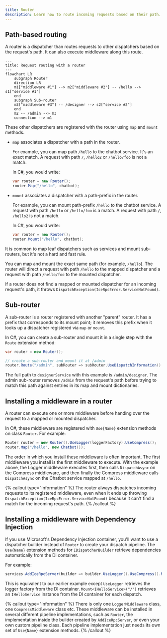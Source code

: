 ```yaml
---
title: Router
description: Learn how to route incoming requests based on their path.
---
```




## Path-based routing

A router is a dispatcher than routes requests to other dispatchers based on the request's path. It can also execute
middleware along this route.

```mermaid
---
title: Request routing with a router
---
flowchart LR
    subgraph Router
    direction LR
    m1["middleware #1"] --> m2["middleware #2"] -- /hello --> s1["service #1"]
    end
    subgraph Sub-router
    m3["middleware #3"] -- /designer --> s2["service #2"]
    end
    m2 -- /admin --> m3
    connection --> m1
```

These other dispatchers are registered with the router using `map` and `mount` methods.

- `map` associates a dispatcher with a path in the router.

    For example, you can map path `/hello` to the chatbot service. It's an exact match. A request with path `/`,
    `/hello2` or `/hello/foo` is not a match.

    In C#, you would write:

    ```csharp
    var router = new Router();
    router.Map("/hello", chatbot);
    ```

- `mount` associates a dispatcher with a path-prefix in the router.

    For example, you can mount path-prefix `/hello` to the chatbot service. A request with path `/hello` or `/hello/foo`
    is a match. A request with path `/`, `/hello2` is not a match.

    In C#, you would write:

    ```csharp
    var router = new Router();
    router.Mount("/hello", chatbot);
    ```

It is common to map leaf dispatchers such as services and mount sub-routers, but it's not a hard and fast rule.

You can map and mount the exact same path (for example, `/hello`). The router will direct a request with path `/hello`
to the mapped dispatcher and a request with path `/hello/foo` to the mounted dispatcher.

If a router does not find a mapped or mounted dispatcher for an incoming request's path, it throws
`DispatchException(IceRpcError.ServiceNotFound)`.

## Sub-router

A sub-router is a router registered with another "parent" router. It has a prefix that corresponds to its mount point;
it removes this prefix when it looks up a dispatcher registered via `map` or `mount`.

In C#, you can create a sub-router and mount it in a single step with the `Route` extension method:

```csharp
var router = new Router();

// create a sub-router and mount it at /admin
router.Route("/admin", subRouter => subRouter.UseDispatchInformation().Map("/designer", designerService));
```

The full path to `designerService` with this example is `/admin/designer`. The admin sub-router removes `/admin` from
the request's path before trying to match this path against entries in its map and mount dictionaries.

## Installing a middleware in a router

A router can execute one or more middleware before handing over the request to a mapped or mounted dispatcher.

In C#, these middleware are registered with `Use{Name}` extension methods on class `Router`. For example:

```csharp
Router router = new Router().UseLogger(loggerFactory).UseCompress();
router.Map("/hello", new Chatbot());
```

The order in which you install these middleware is often important. The first middleware you install is the first
middleware to execute. With the example above, the Logger middleware executes first, then calls `DispatchAsync` on the
Compress middleware, and then finally the Compress middleware calls `DispatchAsync` on the Chatbot service mapped at
`/hello`.

{% callout type="information" %}
The router always dispatches incoming requests to its registered middleware, even when it ends up throwing
`DispatchException(IceRpcError.ServiceNotFound)` because it can't find a match for the incoming request's path.
{% /callout %}

## Installing a middleware with Dependency Injection

If you use Microsoft's Dependency Injection container, you'll want to use a dispatcher builder instead of `Router` to
create your dispatch pipeline. The `Use{Name}` extension methods for `IDispatcherBuilder` retrieve dependencies
automatically from the DI container.

For example:

```csharp
services.AddIceRpcServer(builder => builder.UseLogger().UseCompress().Mount<IHelloService>("/"));
```

This is equivalent to our earlier example except `UseLogger` retrieves the logger factory from the DI container.
`Mount<IHelloService>("/")` retrieves an `IHelloService` instance from the DI container for each dispatch.

{% callout type="information" %}
There is only one `LoggerMiddleware` class, one `CompressMiddleware` class etc. These middleware can be installed in
several different pipeline implementations, such as `Router`, the implementation inside the builder created by
`AddIceRpcServer`, or even your own custom pipeline class. Each pipeline implementation just needs its own set of
`Use{Name}` extension methods.
{% /callout %}

